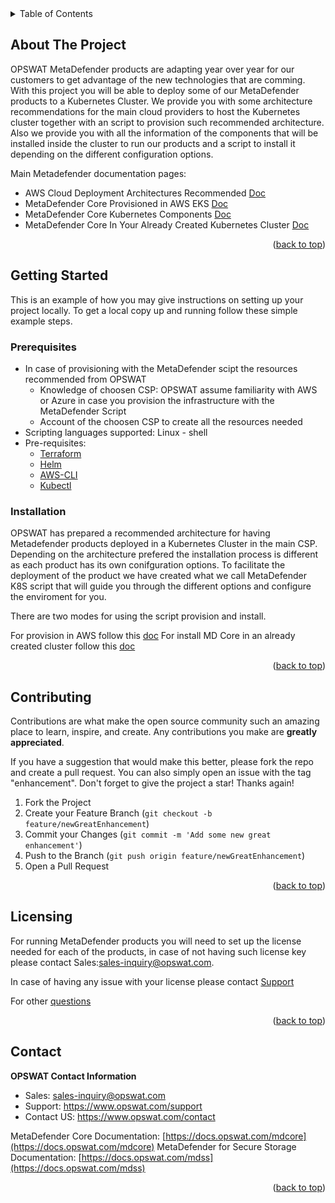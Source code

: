 <!-- TABLE OF CONTENTS -->
<details>
  <summary>Table of Contents</summary>
  <ol>
    <li>
      <a href="#about-the-project">About The Project</a>
    </li>
    <li>
      <a href="#getting-started">Getting Started</a>
      <ul>
        <li><a href="#prerequisites">Prerequisites</a></li>
        <li><a href="#installation">Installation</a></li>
      </ul>
    </li>
    <li><a href="#contributing">Contributing</a></li>
    <li><a href="#license">License</a></li>
    <li><a href="#contact">Contact</a></li>
  </ol>
</details>



<!-- ABOUT THE PROJECT -->
## About The Project

OPSWAT MetaDefender products are adapting year over year for our customers to get advantage of the new technologies that are comming. With this project you will be able to deploy some of our MetaDefender products to a Kubernetes Cluster. We provide you with some architecture recommendations for the main cloud providers to host the Kubernetes cluster together with an script to provision such recommended architecture. Also we provide you with all the information of the components that will be installed inside the cluster to run our products and a script to install it depending on the different configuration options.


Main Metadefender documentation pages:

* AWS Cloud Deployment Architectures Recommended [Doc](https://docs.opswat.com/mdcore/cloud-deployment/recommended-architectures-in-aws)
* MetaDefender Core Provisioned in AWS EKS [Doc](https://docs.opswat.com/mdcore/cloud-deployment/eks-cluster-architecture)
* MetaDefender Core Kubernetes Components [Doc](https://docs.opswat.com/mdcore/kubernetes-configuration/kubernetes-components)
* MetaDefender Core In Your Already Created Kubernetes Cluster [Doc](https://docs.opswat.com/mdcore/kubernetes-configuration/metadefender-core-in-your-already-created-k8s)


<p align="right">(<a href="#top">back to top</a>)</p>



<!-- GETTING STARTED -->
## Getting Started

This is an example of how you may give instructions on setting up your project locally.
To get a local copy up and running follow these simple example steps.

### Prerequisites

* In case of provisioning with the MetaDefender scipt the resources recommended from OPSWAT 
    * Knowledge of choosen CSP: OPSWAT assume familiarity with AWS or Azure in case you provision the infrastructure with the MetaDefender Script  
    * Account of the choosen CSP to create all the resources needed 
* Scripting languages supported: Linux - shell
* Pre-requisites:
    * [Terraform](https://learn.hashicorp.com/tutorials/terraform/install-cli)
    * [Helm](https://helm.sh/docs/intro/install/)
    * [AWS-CLI](https://docs.aws.amazon.com/cli/latest/userguide/getting-started-install.html)
    * [Kubectl](https://kubernetes.io/docs/tasks/tools/#kubectl)


### Installation

 OPSWAT has prepared a recommended architecture for having Metadefender products deployed in a Kubernetes Cluster in the main CSP. 
 Depending on the architecture prefered the installation process is different as each product has its own conifguration options. To facilitate the deployment of the product we have created what we call MetaDefender K8S script that will guide you through the different options and configure the enviroment for you. 

 There are two modes for using the script provision and install. 

 For provision in AWS follow this [doc](https://docs.opswat.com/mdcore/cloud-deployment/eks-cluster-provision)
 For install MD Core in an already created cluster follow this [doc](https://docs.opswat.com/mdcore/kubernetes-configuration/metadefender-core-in-your-already-created-k8s)

<p align="right">(<a href="#top">back to top</a>)</p>



<!-- CONTRIBUTING -->
## Contributing

Contributions are what make the open source community such an amazing place to learn, inspire, and create. Any contributions you make are **greatly appreciated**.

If you have a suggestion that would make this better, please fork the repo and create a pull request. You can also simply open an issue with the tag "enhancement".
Don't forget to give the project a star! Thanks again!

1. Fork the Project
2. Create your Feature Branch (`git checkout -b feature/newGreatEnhancement`)
3. Commit your Changes (`git commit -m 'Add some new great enhancement'`)
4. Push to the Branch (`git push origin feature/newGreatEnhancement`)
5. Open a Pull Request

<p align="right">(<a href="#top">back to top</a>)</p>


<!-- LICENSE -->
## Licensing

For running MetaDefender products you will need to set up the license needed for each of the products, in case of not having such license key please contact Sales:sales-inquiry@opswat.com. 

In case of having any issue with your license please contact [Support](https://www.opswat.com/support)

For other [questions](https://www.opswat.com/contact)


<p align="right">(<a href="#top">back to top</a>)</p>


<!-- CONTACT -->
## Contact

**OPSWAT Contact Information**

* Sales: sales-inquiry@opswat.com
* Support: https://www.opswat.com/support
* Contact US: https://www.opswat.com/contact

MetaDefender Core Documentation: [https://docs.opswat.com/mdcore](https://docs.opswat.com/mdcore)
MetaDefender for Secure Storage Documentation: [https://docs.opswat.com/mdss](https://docs.opswat.com/mdss)

<p align="right">(<a href="#top">back to top</a>)</p>
